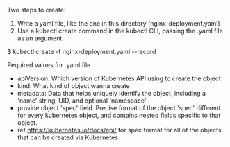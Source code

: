 Two steps to create:
1. Write a yaml file, like the one in this directory (nginx-deployment.yaml)
2. Use a kubectl create command in the kubectl CLI, passing the .yaml file as an argument

$ kubectl create -f nginx-deployment.yaml --record


Required values for .yaml file
- apiVersion: Which version of Kubernetes API using to create the object
- kind: What kind of object wanna create
- metadata: Data that helps uniquely identify the object, including a 'name' string, UID, and optional 'namespace'
- provide object 'spec' field. Precise format of the object 'spec' different for every kubernetes object, and contains nested fields specific to that object.
- ref https://kubernetes.io/docs/api/ for spec format for all of the objects that can be created via Kubernetes
